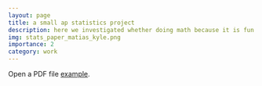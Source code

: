 ```yaml
---
layout: page
title: a small ap statistics project
description: here we investigated whether doing math because it is fun has an association with average confidence in solving math problems among high school students
img: stats_paper_matias_kyle.png
importance: 2
category: work
---
```



<p>Open a PDF file <a href="assets/pdf/Is_there_an_association_between_doing_math_homework_because_it_is_fun_and_average_math_confidence_in_high_school_students_.pdf">example</a>.</p>